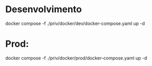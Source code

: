 # Desenvolvimento

docker compose -f ./priv/docker/dev/docker-compose.yaml up -d 

# Prod:

docker compose -f ./priv/docker/prod/docker-compose.yaml up -d 
